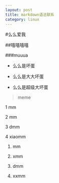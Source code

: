 ```yaml
---
layout: post
title: markdown语法联系
category: linux
---
```


#么么爱我

##嘻嘻嘻嘻

###muuua

- 么么是坏蛋

- 么么是大大坏蛋

- 么么是超级大坏蛋

> meme

1 mm

2 mm

3 dmm

4 xiaomm

1. mm

3. xmm

6. dmm

12. xxmm